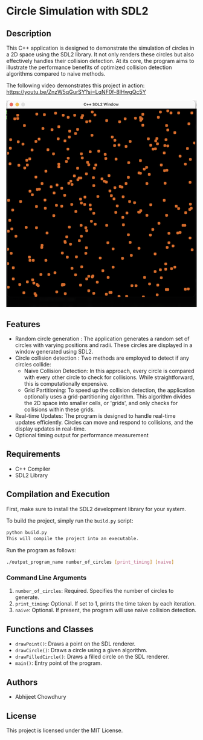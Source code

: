 # Circle Simulation with SDL2

## Description

This C++ application is designed to demonstrate the simulation of circles in a 2D space using the SDL2 library. It not only renders these circles but also effectively handles their collision detection. At its core, the program aims to illustrate the performance benefits of optimized collision detection algorithms compared to naive methods.

The following video demonstrates this project in action: https://youtu.be/ZnzW5qGurSY?si=LqNF0f-8lHwgQc5Y

![Screenshot of the simulation](images/Simlation_2.png)

## Features

- Random circle generation : The application generates a random set of circles with varying positions and radii. These circles are displayed in a window generated using SDL2.
- Circle collision detection : Two methods are employed to detect if any circles collide:
  - Naive Collision Detection: In this approach, every circle is compared with every other circle to check for collisions. While straightforward, this is computationally expensive.
  - Grid Partitioning: To speed up the collision detection, the application optionally uses a grid-partitioning algorithm. This algorithm divides the 2D space into smaller cells, or 'grids', and only checks for collisions within these grids.
- Real-time Updates: The program is designed to handle real-time updates efficiently. Circles can move and respond to collisions, and the display updates in real-time.
- Optional timing output for performance measurement

## Requirements

- C++ Compiler
- SDL2 Library

## Compilation and Execution

First, make sure to install the SDL2 development library for your system.

To build the project, simply run the `build.py` script:

```bash
python build.py
This will compile the project into an executable.
```

Run the program as follows:

```bash
./output_program_name number_of_circles [print_timing] [naive]
```

### Command Line Arguments

1. `number_of_circles`: Required. Specifies the number of circles to generate.
2. `print_timing`: Optional. If set to 1, prints the time taken by each iteration.
3. `naive`: Optional. If present, the program will use naive collision detection.

## Functions and Classes

- `drawPoint()`: Draws a point on the SDL renderer.
- `drawCircle()`: Draws a circle using a given algorithm.
- `drawFilledCircle()`: Draws a filled circle on the SDL renderer.
- `main()`: Entry point of the program.

## Authors

- Abhijeet Chowdhury

## License

This project is licensed under the MIT License.
